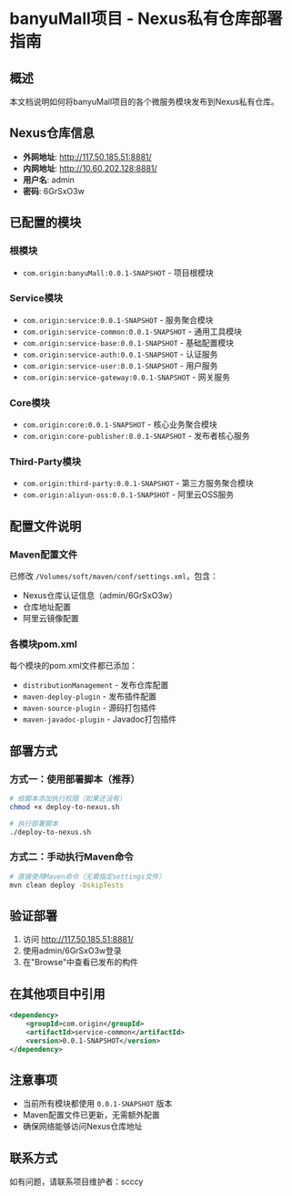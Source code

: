 # banyuMall项目 - Nexus私有仓库部署指南

## 概述

本文档说明如何将banyuMall项目的各个微服务模块发布到Nexus私有仓库。

## Nexus仓库信息

- **外网地址**: http://117.50.185.51:8881/
- **内网地址**: http://10.60.202.128:8881/
- **用户名**: admin
- **密码**: 6GrSxO3w

## 已配置的模块

### 根模块
- `com.origin:banyuMall:0.0.1-SNAPSHOT` - 项目根模块

### Service模块
- `com.origin:service:0.0.1-SNAPSHOT` - 服务聚合模块
- `com.origin:service-common:0.0.1-SNAPSHOT` - 通用工具模块
- `com.origin:service-base:0.0.1-SNAPSHOT` - 基础配置模块
- `com.origin:service-auth:0.0.1-SNAPSHOT` - 认证服务
- `com.origin:service-user:0.0.1-SNAPSHOT` - 用户服务
- `com.origin:service-gateway:0.0.1-SNAPSHOT` - 网关服务

### Core模块
- `com.origin:core:0.0.1-SNAPSHOT` - 核心业务聚合模块
- `com.origin:core-publisher:0.0.1-SNAPSHOT` - 发布者核心服务

### Third-Party模块
- `com.origin:third-party:0.0.1-SNAPSHOT` - 第三方服务聚合模块
- `com.origin:aliyun-oss:0.0.1-SNAPSHOT` - 阿里云OSS服务

## 配置文件说明

### Maven配置文件
已修改 `/Volumes/soft/maven/conf/settings.xml`，包含：
- Nexus仓库认证信息（admin/6GrSxO3w）
- 仓库地址配置
- 阿里云镜像配置

### 各模块pom.xml
每个模块的pom.xml文件都已添加：
- `distributionManagement` - 发布仓库配置
- `maven-deploy-plugin` - 发布插件配置
- `maven-source-plugin` - 源码打包插件
- `maven-javadoc-plugin` - Javadoc打包插件

## 部署方式

### 方式一：使用部署脚本（推荐）

```bash
# 给脚本添加执行权限（如果还没有）
chmod +x deploy-to-nexus.sh

# 执行部署脚本
./deploy-to-nexus.sh
```

### 方式二：手动执行Maven命令

```bash
# 直接使用Maven命令（无需指定settings文件）
mvn clean deploy -DskipTests
```

## 验证部署

1. 访问 http://117.50.185.51:8881/
2. 使用admin/6GrSxO3w登录
3. 在"Browse"中查看已发布的构件

## 在其他项目中引用

```xml
<dependency>
    <groupId>com.origin</groupId>
    <artifactId>service-common</artifactId>
    <version>0.0.1-SNAPSHOT</version>
</dependency>
```

## 注意事项

- 当前所有模块都使用 `0.0.1-SNAPSHOT` 版本
- Maven配置文件已更新，无需额外配置
- 确保网络能够访问Nexus仓库地址

## 联系方式

如有问题，请联系项目维护者：scccy 